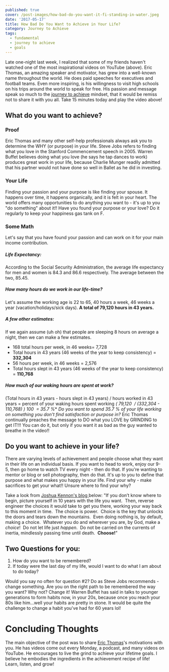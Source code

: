 ```yaml
---
published: true
cover: /post-images/how-bad-do-you-want-it-fi-standing-in-water.jpeg
date: '2017-05-17'
title: How Bad Do You Want to Achieve in Your Life?
category: Journey to Achieve
tags:
  - fundamental
  - journey to achieve
  - goals
---
```

Late one-night last week, I realized that some of my friends haven't watched one of the most inspirational videos on YouTube (above). Eric Thomas, an amazing speaker and motivator, has grew into a well-known name throughout the world. He does paid speeches for executives and football teams. Even more inspiring, is his willingness to visit high schools on his trips around the world to speak for free. His passion and message speak so much to the [journey to achieve](https://kalebmckelvey.com/journey-to-achieve/about-the-journey/) mindset, that it would be remiss not to share it with you all. Take 15 minutes today and play the video above!

## What do you want to achieve?

### Proof

Eric Thomas and many other self-help professionals always ask you to determine the WHY (or purpose) in your life. Steve Jobs refers to finding what you love in the Stanford Commencement speech in 2005. Warren Buffet believes doing what you love (he says he tap dances to work) produces great work in your life, because Charlie Munger readily admitted that his partner would not have done so well in Ballet as he did in investing.

### Your Life

Finding your passion and your purpose is like finding your spouse. It happens over time, it happens organically, and it is felt in your heart. The world offers many opportunities to do anything you want to - it's up to you "do something" about it!! Have you found your purpose or your love? Do it regularly to keep your happiness gas tank on F.

### Some Math

Let's say that you have found your passion and can work on it for your main income contribution.

##### Life Expectancy:

According to the Social Security Administration, the average life expectancy for men and women is 84.3 and 86.6 respectively. The average between the two, 85.45.

##### How many hours do we work in our life-time?

Let's assume the working age is 22 to 65, 40 hours a week, 46 weeks a year (vacation/holidays/sick days). **A total of 79,120 hours in 43 years.**

##### A few other estimates:

If we again assume (uh oh) that people are sleeping 8 hours on average a night, then we can make a few estimates.

  * 168 total hours per week, in 46 weeks= 7,728
  * Total hours in 43 years (46 weeks of the year to keep consistency) = **332,304**
  * 56 hours per week, in 46 weeks = 2,576
  * Total hours slept in 43 years (46 weeks of the year to keep consistency) = **110,768**

##### How much of our waking hours are spent at work?

(Total hours in 43 years - hours slept in 43 years) / hours worked in 43 years = percent of your waking hours spent working **( 79,120  / (332,304 - 110,768) )* 100  = 35.7 %** _Do you want to spend 35.7 % of your life working on something you don't find satisfaction or purpose in?_ Eric Thomas continually preaches the message to DO what you LOVE by GRINDING to get IT!!! You can do it, but only if you want it as bad as the guy wanted to breathe in the video!!

## Do you want to achieve in your life?

There are varying levels of achievement and people choose what they want in their life on an individual basis. If you want to head to work, enjoy our 9-5, then go home to watch TV every night - then do that. If you're wanting to mentor or blog or sell photography, then do that. It's up to you to define that purpose and what makes you happy in your life. Find your why - make sacrifices to get your what!! Unsure where to find your why?

Take a look from [Joshua Kennon's blog ](http://www.joshuakennon.com/you-are-extraordinary-because-of-what-you-do-not-who-you-are/)below: "If you don’t know where to begin, picture yourself in 10 years with the life you want.  Then, reverse engineer the choices it would take to get you there, working your way back to this moment in time.  The choice is power.  Choice is the key that unlocks the doors and tears down the mountains.  Even doing nothing is, by default, making a choice.  Whatever you do and wherever you are, by God, make a _choice_!  Do not let life just _happen_.  Do not be carried on the currents of inertia, mindlessly passing time until death.  **Choose!**"

## Two Questions for you:

  1. How do you want to be remembered?
  2. If today were the last day of my life, would I want to do what I am about to do today?

Would you say no often for question #2? Do as Steve Jobs recommends - change something. Are you on the right path to be remembered the way you want? Why not? Change it! Warren Buffet has said in talks to younger generations to form habits now, in your 20s, because once you reach your 80s like him...well your habits are pretty in stone. It would be quite the challenge to change a habit you've had for 60 years lol!

# Concluding Thoughts

The main objective of the post was to share [Eric Thomas](http://etinspires.com/)'s motivations with you. He has videos come out every Monday, a podcast, and many videos on YouTube. He encourages to live the grind to achieve your lifetime goals. I believe he embodies the ingredients in the achievement recipe of life! Learn, listen, and grow!
